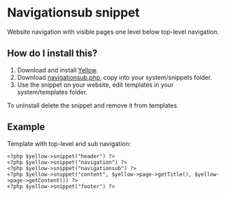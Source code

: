 Navigationsub snippet
=====================

Website navigation with visible pages one level below top-level navigation.

How do I install this?
----------------------
1. Download and install [Yellow](https://github.com/markseu/yellowcms/).  
2. Download [navigationsub.php](navigationsub.php?raw=true), copy into your system/snippets folder.  
3. Use the snippet on your website, edit templates in your system/templates folder.

To uninstall delete the snippet and remove it from templates.

Example
-------
Template with top-level and sub navigation:

    <?php $yellow->snippet("header") ?>
    <?php $yellow->snippet("navigation") ?>
    <?php $yellow->snippet("navigationsub") ?>
    <?php $yellow->snippet("content", $yellow->page->getTitle(), $yellow->page->getContent()) ?>
    <?php $yellow->snippet("footer") ?>